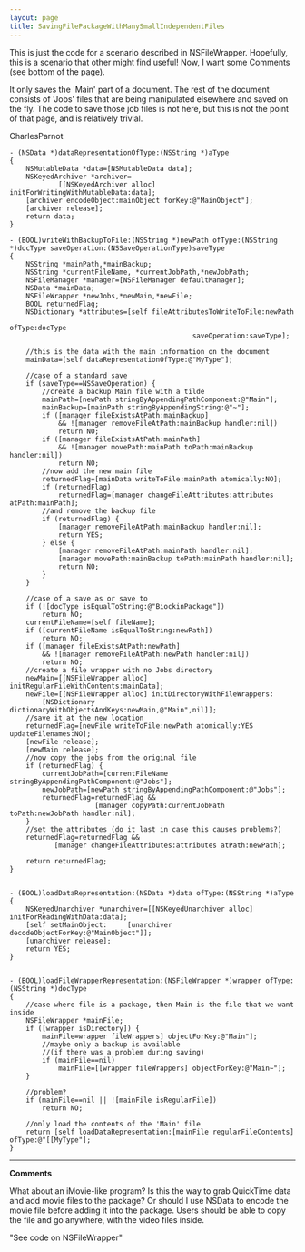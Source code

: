 ```yaml
---
layout: page
title: SavingFilePackageWithManySmallIndependentFiles
---
```


This is just the code for a scenario described in NSFileWrapper. Hopefully, this is a scenario that other might find useful! Now, I want some Comments (see  bottom of the page).

It only saves the 'Main' part of a document. The rest of the document consists of 'Jobs' files that are being manipulated elsewhere and saved on the fly. The code to save those job files is not here, but this is not the point of that page, and is relatively trivial.

CharlesParnot

    
    - (NSData *)dataRepresentationOfType:(NSString *)aType
    {
        NSMutableData *data=[NSMutableData data];
        NSKeyedArchiver *archiver=
                [[NSKeyedArchiver alloc] initForWritingWithMutableData:data];
        [archiver encodeObject:mainObject forKey:@"MainObject"];
        [archiver release];
        return data;
    }

    - (BOOL)writeWithBackupToFile:(NSString *)newPath ofType:(NSString *)docType saveOperation:(NSSaveOperationType)saveType
    {
        NSString *mainPath,*mainBackup;
        NSString *currentFileName, *currentJobPath,*newJobPath;
        NSFileManager *manager=[NSFileManager defaultManager];
        NSData *mainData;
        NSFileWrapper *newJobs,*newMain,*newFile;
        BOOL returnedFlag;
        NSDictionary *attributes=[self fileAttributesToWriteToFile:newPath
                                                             ofType:docType
                                                 saveOperation:saveType];
    
        //this is the data with the main information on the document
        mainData=[self dataRepresentationOfType:@"MyType"];
    
        //case of a standard save
        if (saveType==NSSaveOperation) {
            //create a backup Main file with a tilde
            mainPath=[newPath stringByAppendingPathComponent:@"Main"];
            mainBackup=[mainPath stringByAppendingString:@"~"];
            if ([manager fileExistsAtPath:mainBackup]
                && ![manager removeFileAtPath:mainBackup handler:nil])
                return NO;
            if ([manager fileExistsAtPath:mainPath]
                && ![manager movePath:mainPath toPath:mainBackup handler:nil])
                return NO;
            //now add the new main file
            returnedFlag=[mainData writeToFile:mainPath atomically:NO];
            if (returnedFlag)
                returnedFlag=[manager changeFileAttributes:attributes atPath:mainPath];
            //and remove the backup file
            if (returnedFlag) {
                [manager removeFileAtPath:mainBackup handler:nil];
                return YES;
            } else {
                [manager removeFileAtPath:mainPath handler:nil];
                [manager movePath:mainBackup toPath:mainPath handler:nil];
                return NO;
            }
        }
    
        //case of a save as or save to
        if (![docType isEqualToString:@"BiockinPackage"])
            return NO;
        currentFileName=[self fileName];
        if ([currentFileName isEqualToString:newPath])
            return NO;
        if ([manager fileExistsAtPath:newPath]
            && ![manager removeFileAtPath:newPath handler:nil])
            return NO;
        //create a file wrapper with no Jobs directory
        newMain=[[NSFileWrapper alloc] initRegularFileWithContents:mainData];
        newFile=[[NSFileWrapper alloc] initDirectoryWithFileWrappers:
            [NSDictionary dictionaryWithObjectsAndKeys:newMain,@"Main",nil]];
        //save it at the new location
        returnedFlag=[newFile writeToFile:newPath atomically:YES updateFilenames:NO];
        [newFile release];
        [newMain release];
        //now copy the jobs from the original file
        if (returnedFlag) {
            currentJobPath=[currentFileName stringByAppendingPathComponent:@"Jobs"];
            newJobPath=[newPath stringByAppendingPathComponent:@"Jobs"];
            returnedFlag=returnedFlag &&
                         [manager copyPath:currentJobPath toPath:newJobPath handler:nil];
        }
        //set the attributes (do it last in case this causes problems?)
        returnedFlag=returnedFlag &&
               [manager changeFileAttributes:attributes atPath:newPath];

        return returnedFlag;
    }


    - (BOOL)loadDataRepresentation:(NSData *)data ofType:(NSString *)aType
    {
        NSKeyedUnarchiver *unarchiver=[[NSKeyedUnarchiver alloc] initForReadingWithData:data];
        [self setMainObject:     [unarchiver decodeObjectForKey:@"MainObject"]];
        [unarchiver release];
        return YES;
    }


    - (BOOL)loadFileWrapperRepresentation:(NSFileWrapper *)wrapper ofType:(NSString *)docType
    {   
        //case where file is a package, then Main is the file that we want inside
        NSFileWrapper *mainFile;
        if ([wrapper isDirectory]) {
            mainFile=wrapper fileWrappers] objectForKey:@"Main"];
            //maybe only a backup is available
            //(if there was a problem during saving)
            if (mainFile==nil)
                mainFile=[[wrapper fileWrappers] objectForKey:@"Main~"];
        }
    
        //problem?
        if (mainFile==nil || ![mainFile isRegularFile])
            return NO;
    
        //only load the contents of the 'Main' file
        return [self loadDataRepresentation:[mainFile regularFileContents] ofType:@"[[MyType"];
    }



----
**Comments**

What about an iMovie-like program? Is this the way to grab QuickTime data and add movie files to the package? Or should I use NSData to encode the movie file before adding it into the package. Users should be able to copy the file and go anywhere, with the video files inside.

"See code on NSFileWrapper"

